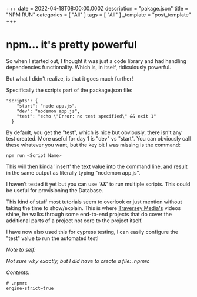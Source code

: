 +++
date = 2022-04-18T08:00:00.000Z
description = "pakage.json"
title = "NPM RUN"
categories = [ "All" ]
tags = [ "All" ]
_template = "post_template"
+++

# npm... it's pretty powerful

So when I started out, I thought it was just a code library and had handling dependencies functionality. Which is, in itself, ridiculously powerful.

But what I didn't realize, is that it goes much further!

Specifically the scripts part of the package.json file:

    "scripts": {
        "start": "node app.js",
        "dev": "nodemon app.js",
        "test": "echo \"Error: no test specified\" && exit 1"
      }

By default, you get the "test", which is nice but obviously, there isn't any test created. More useful for day 1 is "dev" vs "start". You can obviously call these whatever you want, but the key bit I was missing is the command:

    npm run <Script Name>

This will then kinda 'insert' the text value into the command line, and result in the same output as literally typing "nodemon app.js".

I haven't tested it yet but you can use '&&' to run multiple scripts. This could be useful for provisioning the Database.

This kind of stuff most tutorials seem to overlook or just mention without taking the time to show/explain. This is where [Traversey Media's]() videos shine,  he walks through some end-to-end projects that do cover the additional parts of a project not core to the project itself.

I have now also used this for cypress testing, I can easily configure the "test" value to run the automated test!

_Note to self:_

_Not sure why exactly, but I did have to create a file: .npmrc_

_Contents:_

    # .npmrc
    engine-strict=true

